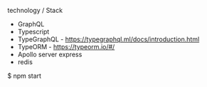 technology / Stack
 * GraphQL
 * Typescript
 * TypeGraphQL - https://typegraphql.ml/docs/introduction.html
 * TypeORM - https://typeorm.io/#/
 * Apollo server express
 * redis

 
$ npm start
